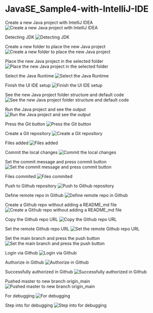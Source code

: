 # JavaSE_Sample4-with-IntelliJ-IDE

Create a new Java project with IntelliJ IDEA
![Create a new Java project with IntelliJ IDEA](https://github.com/luiscoco/JavaSE_Sample4-with-IntelliJ-IDE/assets/32194879/cc422e4a-d3f1-4325-9afd-57dcc6df3e50)

Detecting JDK
![Detecting JDK](https://github.com/luiscoco/JavaSE_Sample4-with-IntelliJ-IDE/assets/32194879/c9fbee1b-edad-4752-9aed-91adc910a25f)

Create a new folder to place the new Java project
![Create a new folder to place the new Java project](https://github.com/luiscoco/JavaSE_Sample4-with-IntelliJ-IDE/assets/32194879/37b8ebd8-4660-4507-a94d-c0d801db6d04)

Place the new Java project in the selected folder
![Place the new Java project in the selected folder](https://github.com/luiscoco/JavaSE_Sample4-with-IntelliJ-IDE/assets/32194879/9d4b0111-99ef-492c-8098-1ba1dee86dab)

Select the Java Runtime
![Select the Java Runtime](https://github.com/luiscoco/JavaSE_Sample4-with-IntelliJ-IDE/assets/32194879/08121db6-4f03-40f2-af26-8708b9cec9a8)

Finish the UI IDE setup
![Finish the UI IDE setup](https://github.com/luiscoco/JavaSE_Sample4-with-IntelliJ-IDE/assets/32194879/90e925ab-5361-40e8-b06c-d3e146b347bd)

See the new Java project folder structure and default code
![See the new Java project folder structure and default code](https://github.com/luiscoco/JavaSE_Sample4-with-IntelliJ-IDE/assets/32194879/89dc4ad1-52c2-4936-a501-635143d0b79f)

Run the Java project and see the output
![Run the Java project and see the output](https://github.com/luiscoco/JavaSE_Sample4-with-IntelliJ-IDE/assets/32194879/6cd98c7a-441b-4243-81f9-34dbedbd33c4)

Press the Git button
![Press the Git button](https://github.com/luiscoco/JavaSE_Sample4-with-IntelliJ-IDE/assets/32194879/31a33967-e290-4835-be30-76a3661e2485)

Create a Git repository
![Create a Git repository](https://github.com/luiscoco/JavaSE_Sample4-with-IntelliJ-IDE/assets/32194879/980fe59e-8041-4a5e-a55f-49ade27f2a26)

Files added
![Files added](https://github.com/luiscoco/JavaSE_Sample4-with-IntelliJ-IDE/assets/32194879/155c7272-edc8-4f4d-885c-f673aad3dba6)

Commit the local changes
![Commit the local changes](https://github.com/luiscoco/JavaSE_Sample4-with-IntelliJ-IDE/assets/32194879/3adb4431-281f-479f-af67-0809138b6af1)

Set the commit message and press commit button
![Set the commit message and press commit button](https://github.com/luiscoco/JavaSE_Sample4-with-IntelliJ-IDE/assets/32194879/e3270e5a-5757-45a8-9acd-da75dc8867de)

Files commited
![Files commited](https://github.com/luiscoco/JavaSE_Sample4-with-IntelliJ-IDE/assets/32194879/745e38ac-d128-454a-8b45-d5a45bc14f89)

Push to Github repository
![Push to Github repository](https://github.com/luiscoco/JavaSE_Sample4-with-IntelliJ-IDE/assets/32194879/cd39337e-415e-49c8-8e5b-6f13ee94c514)

Define remote repo in Github
![Define remote repo in Github](https://github.com/luiscoco/JavaSE_Sample4-with-IntelliJ-IDE/assets/32194879/84d0186f-9a34-4d70-b0e5-b395d6cc703f)

Create a Github repo without adding a README_md file
![Create a Github repo without adding a README_md file](https://github.com/luiscoco/JavaSE_Sample4-with-IntelliJ-IDE/assets/32194879/6f8ed44c-6e8c-41bb-99d8-ed611fde0ce5)

Copy the Github repo URL
![Copy the Github repo URL](https://github.com/luiscoco/JavaSE_Sample4-with-IntelliJ-IDE/assets/32194879/6de98af6-d41a-4fe7-b5d4-333c70a11eae)

Set the remote Github repo URL
![Set the remote Github repo URL](https://github.com/luiscoco/JavaSE_Sample4-with-IntelliJ-IDE/assets/32194879/6272bb67-082b-4ade-aa01-9efa561f9f40)

Set the main branch and press the push button
![Set the main branch and press the push button](https://github.com/luiscoco/JavaSE_Sample4-with-IntelliJ-IDE/assets/32194879/27c7ca06-d969-4252-bfed-e8e5bd28cea2)

Login via Github
![Login via Github](https://github.com/luiscoco/JavaSE_Sample4-with-IntelliJ-IDE/assets/32194879/397d9f1a-8e9e-4bad-a570-028f3b1bedc8)

Authorize in Github
![Authorize in Github](https://github.com/luiscoco/JavaSE_Sample4-with-IntelliJ-IDE/assets/32194879/51d1ecc0-36dd-4da4-a3d5-86bd27d242b2)

Successfully authorized in Github
![Successfully authorized in Github](https://github.com/luiscoco/JavaSE_Sample4-with-IntelliJ-IDE/assets/32194879/ee5d3616-c698-449f-95e4-3a90dd4873a1)

Pushed master to new branch origin_main
![Pushed master to new branch origin_main](https://github.com/luiscoco/JavaSE_Sample4-with-IntelliJ-IDE/assets/32194879/3eaec2c6-352b-4c2b-b5c1-95aca1028789)

For debugging
![For debugging](https://github.com/luiscoco/JavaSE_Sample4-with-IntelliJ-IDE/assets/32194879/7016bac0-1832-4928-9523-968e1a384dc1)

Step into for debugging
![Step into for debugging](https://github.com/luiscoco/JavaSE_Sample4-with-IntelliJ-IDE/assets/32194879/3d30d574-9ba9-4b0a-bf42-a83deea52fc4)



















